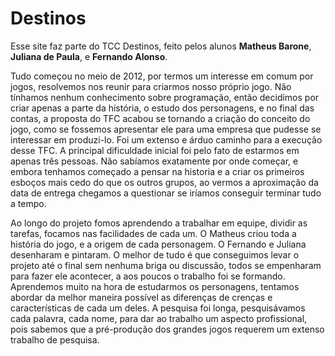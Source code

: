 # Destinos

Esse site faz parte do TCC Destinos, feito pelos alunos **Matheus Barone**, **Juliana de Paula**, e **Fernando Alonso**.


Tudo começou no meio de 2012, por termos um interesse em comum por jogos, resolvemos nos reunir para criarmos nosso próprio jogo. Não tínhamos nenhum conhecimento sobre programação, então decidimos por criar apenas a parte da história, o estudo dos personagens, e no final das contas, a proposta do TFC acabou se tornando a criação do conceito do jogo, como se fossemos apresentar ele para uma empresa que pudesse se interessar em produzi-lo. Foi um extenso e árduo caminho para a execução desse TFC. A principal dificuldade inicial foi pelo fato de estarmos em apenas três pessoas. Não sabíamos exatamente por onde começar, e embora tenhamos começado a pensar na historia e a criar os primeiros esboços mais cedo do que os outros grupos, ao vermos a aproximação da data de entrega chegamos a questionar se iríamos conseguir terminar tudo a tempo.

Ao longo do projeto fomos aprendendo a trabalhar em equipe, dividir as tarefas, focamos nas facilidades de cada um. O Matheus criou toda a história do jogo, e a origem de cada personagem. O Fernando e Juliana desenharam e pintaram. O melhor de tudo é que conseguimos levar o projeto até o final sem nenhuma briga ou discussão, todos se empenharam para fazer ele acontecer, a aos poucos o trabalho foi se formando. Aprendemos muito na hora de estudarmos os personagens, tentamos abordar da melhor maneira possível as diferenças de crenças e características de cada um deles. A pesquisa foi longa, pesquisávamos cada palavra, cada nome, para dar ao trabalho um aspecto profissional, pois sabemos que a pré-produção dos grandes jogos requerem um extenso trabalho de pesquisa.
